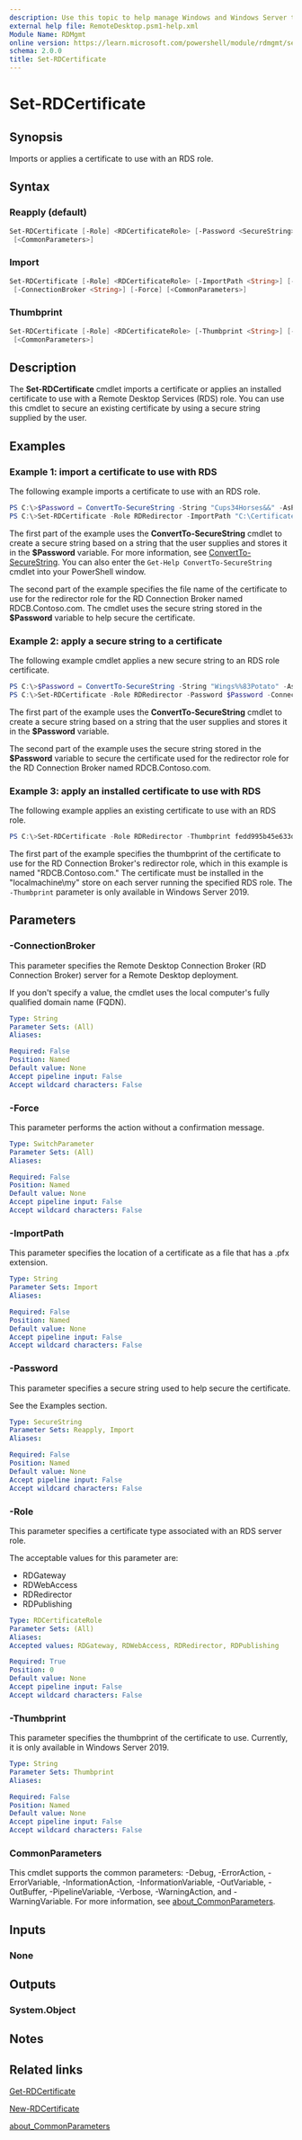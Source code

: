 ```yaml
---
description: Use this topic to help manage Windows and Windows Server technologies with Windows PowerShell.
external help file: RemoteDesktop.psm1-help.xml
Module Name: RDMgmt
online version: https://learn.microsoft.com/powershell/module/rdmgmt/set-rdcertificate?view=windowsserver2016-ps&wt.mc_id=ps-gethelp
schema: 2.0.0
title: Set-RDCertificate
---
```


# Set-RDCertificate

## Synopsis
Imports or applies a certificate to use with an RDS role.

## Syntax

### Reapply (default)
```PowerShell
Set-RDCertificate [-Role] <RDCertificateRole> [-Password <SecureString>] [-ConnectionBroker <String>] [-Force]
 [<CommonParameters>]
```

### Import
```PowerShell
Set-RDCertificate [-Role] <RDCertificateRole> [-ImportPath <String>] [-Password <SecureString>]
 [-ConnectionBroker <String>] [-Force] [<CommonParameters>]
```

### Thumbprint
```PowerShell
Set-RDCertificate [-Role] <RDCertificateRole> [-Thumbprint <String>] [-ConnectionBroker <String>] [-Force]
 [<CommonParameters>]
```

## Description

The **Set-RDCertificate** cmdlet imports a certificate or applies an installed certificate to use with a Remote Desktop Services (RDS) role. You can use this cmdlet to secure an existing certificate by using a secure string supplied by the user.

## Examples

### Example 1: import a certificate to use with RDS

The following example imports a certificate to use with an RDS role.
```PowerShell
PS C:\>$Password = ConvertTo-SecureString -String "Cups34Horses&&" -AsPlainText -Force
PS C:\>Set-RDCertificate -Role RDRedirector -ImportPath "C:\Certificates\Redirector07.pfx" -Password $Password -ConnectionBroker "RDCB.Contoso.com"
```

The first part of the example uses the **ConvertTo-SecureString** cmdlet to create a secure string based on a string that the user supplies and stores it in the **$Password** variable. For more information, see [ConvertTo-SecureString](/powershell/module/microsoft.powershell.security/ConvertTo-SecureString). You can also enter the `Get-Help ConvertTo-SecureString` cmdlet into your PowerShell window.

The second part of the example specifies the file name of the certificate to use for the redirector role for the RD Connection Broker named RDCB.Contoso.com. The cmdlet uses the secure string stored in the **$Password** variable to help secure the certificate.

### Example 2: apply a secure string to a certificate

The following example cmdlet applies a new secure string to an RDS role certificate.
```PowerShell
PS C:\>$Password = ConvertTo-SecureString -String "Wings%%83Potato" -AsPlainText -Force
PS C:\>Set-RDCertificate -Role RDRedirector -Password $Password -ConnectionBroker "RDCB.Contoso.com"
```

The first part of the example uses the **ConvertTo-SecureString** cmdlet to create a secure string based on a string that the user supplies and stores it in the **$Password** variable.

The second part of the example uses the secure string stored in the **$Password** variable to secure the certificate used for the redirector role for the RD Connection Broker named RDCB.Contoso.com.

### Example 3: apply an installed certificate to use with RDS

The following example applies an existing certificate to use with an RDS role.
```PowerShell
PS C:\>Set-RDCertificate -Role RDRedirector -Thumbprint fedd995b45e633d4ef30fcbc8f3a48b627e9a28b -ConnectionBroker "RDCB.Contoso.com"
```

The first part of the example specifies the thumbprint of the certificate to use for the RD Connection Broker's redirector role, which in this example is named "RDCB.Contoso.com." The certificate must be installed in the "localmachine\my" store on each server running the specified RDS role. The `-Thumbprint` parameter is only available in Windows Server 2019.

## Parameters

### -ConnectionBroker
This parameter specifies the Remote Desktop Connection Broker (RD Connection Broker) server for a Remote Desktop deployment.

If you don't specify a value, the cmdlet uses the local computer's fully qualified domain name (FQDN).

```yaml
Type: String
Parameter Sets: (All)
Aliases:

Required: False
Position: Named
Default value: None
Accept pipeline input: False
Accept wildcard characters: False
```

### -Force
This parameter performs the action without a confirmation message.

```yaml
Type: SwitchParameter
Parameter Sets: (All)
Aliases:

Required: False
Position: Named
Default value: None
Accept pipeline input: False
Accept wildcard characters: False
```

### -ImportPath
This parameter specifies the location of a certificate as a file that has a .pfx extension.

```yaml
Type: String
Parameter Sets: Import
Aliases:

Required: False
Position: Named
Default value: None
Accept pipeline input: False
Accept wildcard characters: False
```

### -Password
This parameter specifies a secure string used to help secure the certificate.

See the Examples section.

```yaml
Type: SecureString
Parameter Sets: Reapply, Import
Aliases:

Required: False
Position: Named
Default value: None
Accept pipeline input: False
Accept wildcard characters: False
```

### -Role
This parameter specifies a certificate type associated with an RDS server role.

The acceptable values for this parameter are:

- RDGateway
- RDWebAccess
- RDRedirector
- RDPublishing

```yaml
Type: RDCertificateRole
Parameter Sets: (All)
Aliases:
Accepted values: RDGateway, RDWebAccess, RDRedirector, RDPublishing

Required: True
Position: 0
Default value: None
Accept pipeline input: False
Accept wildcard characters: False
```

### -Thumbprint
This parameter specifies the thumbprint of the certificate to use. Currently, it is only available in Windows Server 2019.

```yaml
Type: String
Parameter Sets: Thumbprint
Aliases:

Required: False
Position: Named
Default value: None
Accept pipeline input: False
Accept wildcard characters: False
```

### CommonParameters

This cmdlet supports the common parameters: -Debug, -ErrorAction, -ErrorVariable,
-InformationAction, -InformationVariable, -OutVariable, -OutBuffer, -PipelineVariable, -Verbose,
-WarningAction, and -WarningVariable. For more information, see
[about_CommonParameters](https://go.microsoft.com/fwlink/?LinkID=113216).

## Inputs

### None

## Outputs

### System.Object

## Notes

## Related links

[Get-RDCertificate](./Get-RDCertificate.md)

[New-RDCertificate](./New-RDCertificate.md)

[about_CommonParameters](https://go.microsoft.com/fwlink/?LinkID=113216)

